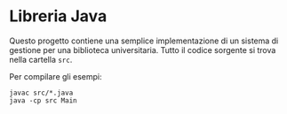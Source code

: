 # Libreria Java

Questo progetto contiene una semplice implementazione di un sistema di gestione per una biblioteca universitaria. Tutto il codice sorgente si trova nella cartella `src`.

Per compilare gli esempi:

```
javac src/*.java
java -cp src Main
```
